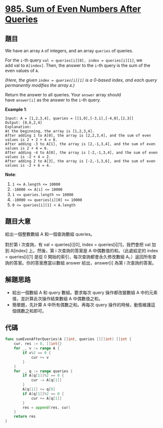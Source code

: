 # [985. Sum of Even Numbers After Queries](https://leetcode.com/problems/sum-of-even-numbers-after-queries/)

## 題目

We have an array `A` of integers, and an array `queries` of queries.

For the `i`-th query `val = queries[i][0], index = queries[i][1]`, we add val to `A[index]`. Then, the answer to the `i`-th query is the sum of the even values of `A`.

*(Here, the given `index = queries[i][1]` is a 0-based index, and each query permanently modifies the array `A`.)*

Return the answer to all queries. Your `answer` array should have `answer[i]` as the answer to the `i`-th query.

**Example 1**:

```
Input: A = [1,2,3,4], queries = [[1,0],[-3,1],[-4,0],[2,3]]
Output: [8,6,2,4]
Explanation: 
At the beginning, the array is [1,2,3,4].
After adding 1 to A[0], the array is [2,2,3,4], and the sum of even values is 2 + 2 + 4 = 8.
After adding -3 to A[1], the array is [2,-1,3,4], and the sum of even values is 2 + 4 = 6.
After adding -4 to A[0], the array is [-2,-1,3,4], and the sum of even values is -2 + 4 = 2.
After adding 2 to A[3], the array is [-2,-1,3,6], and the sum of even values is -2 + 6 = 4.
```

**Note**:

1. `1 <= A.length <= 10000`
2. `-10000 <= A[i] <= 10000`
3. `1 <= queries.length <= 10000`
4. `-10000 <= queries[i][0] <= 10000`
5. `0 <= queries[i][1] < A.length`

## 題目大意

給出一個整數數組 A 和一個查詢數組 queries。

對於第 i 次查詢，有 val = queries[i][0], index = queries[i][1]，我們會把 val 加到 A[index] 上。然後，第 i 次查詢的答案是 A 中偶數值的和。（此處給定的 index = queries[i][1] 是從 0 開始的索引，每次查詢都會永久修改數組 A。）返回所有查詢的答案。你的答案應當以數組 answer 給出，answer[i] 為第 i 次查詢的答案。


## 解題思路

- 給出一個數組 A 和 query 數組。要求每次 query 操作都改變數組 A 中的元素值，並計算此次操作結束數組 A 中偶數值之和。
- 簡單題，先計算 A 中所有偶數之和。再每次 query 操作的時候，動態維護這個偶數之和即可。

## 代碼

```go
func sumEvenAfterQueries(A []int, queries [][]int) []int {
	cur, res := 0, []int{}
	for _, v := range A {
		if v%2 == 0 {
			cur += v
		}
	}
	for _, q := range queries {
		if A[q[1]]%2 == 0 {
			cur -= A[q[1]]
		}
		A[q[1]] += q[0]
		if A[q[1]]%2 == 0 {
			cur += A[q[1]]
		}
		res = append(res, cur)
	}
	return res
}
```
